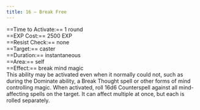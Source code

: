 ```yaml
---
title: 16 – Break Free
---
```

==Time to Activate:== 1 round  
==EXP Cost:== 2500 EXP  
==Resist Check:== none  
==Target:== caster  
==Duration:== instantaneous  
==Area:== self  
==Effect:== break mind magic  
This ability may be activated even when it normally could not, such as during the Dominate ability, a Break Thought spell or other forms of mind controlling magic. When activated, roll 16d6 Counterspell against all mind-affecting spells on the target. It can affect multiple at once, but each is rolled separately.  
